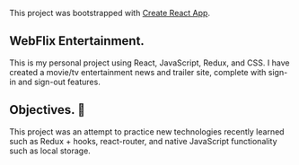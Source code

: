 This project was bootstrapped with [Create React App](https://github.com/facebook/create-react-app).

## WebFlix Entertainment.

This is my personal project using React, JavaScript, Redux, and CSS. I have created a movie/tv entertainment news and trailer site, complete with sign-in and sign-out features. 

## Objectives. :mega: 

This project was an attempt to practice new technologies recently learned such as Redux + hooks, react-router, and native JavaScript functionality such as local storage.
